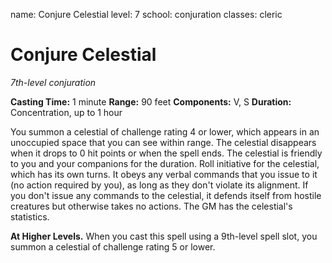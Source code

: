 name: Conjure Celestial
level: 7
school: conjuration
classes: cleric

# Conjure Celestial
_7th-level conjuration_

**Casting Time:** 1 minute
**Range:** 90 feet
**Components:** V, S
**Duration:** Concentration, up to 1 hour

You summon a celestial of challenge rating 4 or lower, which appears in an unoccupied space that you can see within range. The celestial disappears when it drops to 0 hit points or when the spell ends.
The celestial is friendly to you and your companions for the duration. Roll initiative for the celestial, which has its own turns. It obeys any verbal commands that you issue to it (no action required by you), as long as they don't violate its alignment. If you don't issue any commands to the celestial, it defends itself from hostile creatures but otherwise takes no actions.
The GM has the celestial's statistics.

**At Higher Levels.** When you cast this spell using a 9th-level spell slot, you summon a celestial of challenge rating 5 or lower.
